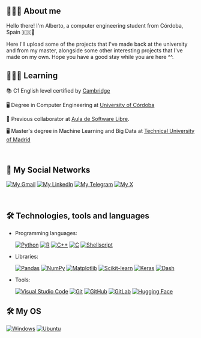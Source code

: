 ## 🙋🏻‍♂️ About me
Hello there! I'm Alberto, a computer engineering student from Córdoba, Spain 🇪🇸📍

Here I'll upload some of the projects that I've made back at the university and from my master, alongside some other interesting projects that I've made on my own. Hope you have a good stay while you are here ^^.
<br>

## 👨🏻‍💻 Learning 
📚 C1 English level certified by [Cambridge](https://www.cambridgeenglish.org/es/exams-and-tests/advanced/)

🖥️ Degree in Computer Engineering at [University of Córdoba](http://www.uco.es/)

🐧 Previous collaborator at [Aula de Software Libre](https://www.uco.es/aulasoftwarelibre/).

🖥️ Master's degree in Machine Learning and Big Data at [Technical University of Madrid](https://www.upm.es/)

<br>


## 📲 My Social Networks

[![My Gmail](https://img.shields.io/badge/Gmail-D14836?logo=gmail&logoColor=white)](https://mail.google.com/mail/u/0/?view=cm&to=acanoturnes@gmail.com)
[![My LinkedIn](https://img.shields.io/badge/Linkedin-%230077B5.svg?logo=linkedin&logoColor=white)](https://www.linkedin.com/in/alberto-cano-turnes/)
[![My Telegram](https://img.shields.io/badge/Telegram-2CA5E0?logo=telegram&logoColor=white)](https://t.me/Kan_0)
[![My X](https://img.shields.io/badge/X-%23000000.svg?logo=X&logoColor=white)](https://x.com/_Kan0__)

<br>


## 🛠 Technologies, tools and languages

- Programming languages: 

  [![Python](https://img.shields.io/badge/Python-3776AB?logo=python&logoColor=fff)](https://www.python.org)
  [![R](https://img.shields.io/badge/R-%23276DC3.svg?logo=r&logoColor=white)](https://www.r-project.org)
  [![C++](https://img.shields.io/badge/C++-%2300599C.svg?logo=c%2B%2B&logoColor=white)](https://www.cplusplus.com/)
  [![C](https://img.shields.io/badge/C-00599C?logo=c&logoColor=white)](https://www.cprogramming.com/)
  [![Shellscript](https://img.shields.io/badge/Shellscript-4EAA25?logo=shell&logoColor=white)](https://www.shellscript.sh)


- Libraries: 

  [![Pandas](https://img.shields.io/badge/Pandas-150458?logo=pandas&logoColor=white)](https://pandas.pydata.org)
  [![NumPy](https://img.shields.io/badge/NumPy-013243?logo=numpy&logoColor=white)](https://numpy.org)
  [![Matplotlib](https://img.shields.io/badge/Matplotlib-3776AB?logo=python&logoColor=white)](https://matplotlib.org)
  [![Scikit-learn](https://img.shields.io/badge/Scikit--learn-F7931E?logo=scikit-learn&logoColor=white)](https://scikit-learn.org)
  [![Keras](https://img.shields.io/badge/Keras-D00000?logo=keras&logoColor=white)](https://keras.io)
  [![Dash](https://img.shields.io/badge/Dash-3B2D3D?logo=plotly&logoColor=white)](https://dash.plotly.com)

  
- Tools: 

  [![Visual Studio Code](https://custom-icon-badges.demolab.com/badge/Visual%20Studio%20Code-0078d7.svg?logo=vsc&logoColor=whit)](https://code.visualstudio.com/)
  [![Git](https://img.shields.io/badge/Git-F05032?logo=git&logoColor=fff)](https://github.com/)
  [![GitHub](https://img.shields.io/badge/GitHub-%23121011.svg?logo=github&logoColor=white)](https://github.com/)
  [![GitLab](https://img.shields.io/badge/GitLab-FC6D26?logo=gitlab&logoColor=fff)](https://gitlab.com/)
  [![Hugging Face](https://img.shields.io/badge/Hugging%20Face-FFD21E?logo=huggingface&logoColor=000)](https://huggingface.co)


## 🛠 My OS

  [![Windows](https://custom-icon-badges.demolab.com/badge/Windows-0078D6?logo=windows11&logoColor=white)](https://www.microsoft.com/es-es/windows/windows-11)
  [![Ubuntu](https://img.shields.io/badge/Ubuntu-E95420?logo=ubuntu&logoColor=white)](https://ubuntu.com/)

<br>
